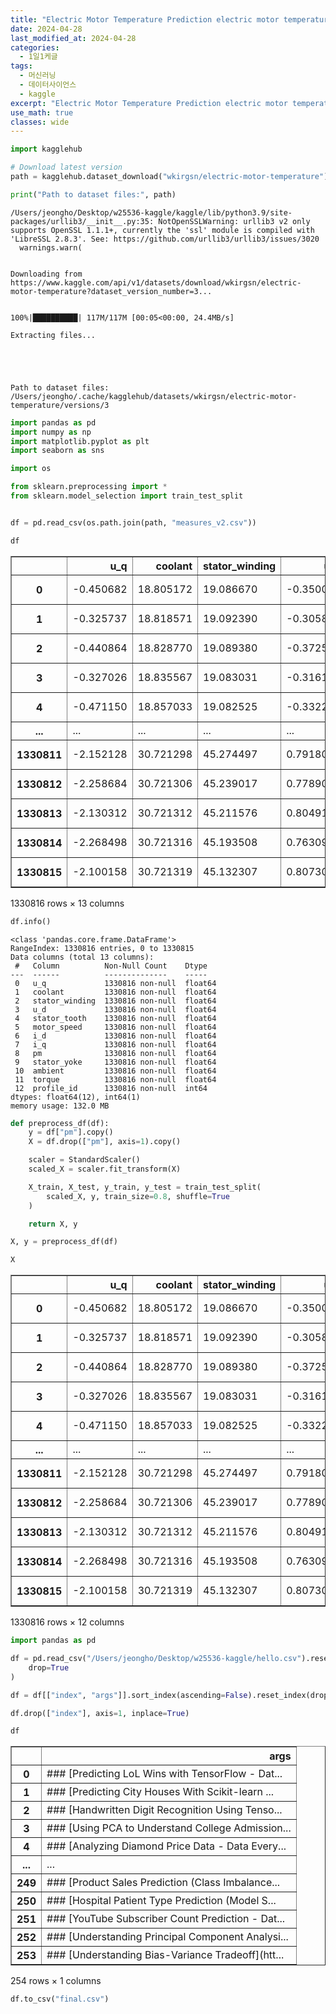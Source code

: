 ```yaml
---
title: "Electric Motor Temperature Prediction electric motor temperature"
date: 2024-04-28
last_modified_at: 2024-04-28
categories:
  - 1일1케글
tags:
  - 머신러닝
  - 데이터사이언스
  - kaggle
excerpt: "Electric Motor Temperature Prediction electric motor temperature 프로젝트"
use_math: true
classes: wide
---
```

```python
import kagglehub

# Download latest version
path = kagglehub.dataset_download("wkirgsn/electric-motor-temperature")

print("Path to dataset files:", path)
```

    /Users/jeongho/Desktop/w25536-kaggle/kaggle/lib/python3.9/site-packages/urllib3/__init__.py:35: NotOpenSSLWarning: urllib3 v2 only supports OpenSSL 1.1.1+, currently the 'ssl' module is compiled with 'LibreSSL 2.8.3'. See: https://github.com/urllib3/urllib3/issues/3020
      warnings.warn(


    Downloading from https://www.kaggle.com/api/v1/datasets/download/wkirgsn/electric-motor-temperature?dataset_version_number=3...


    100%|██████████| 117M/117M [00:05<00:00, 24.4MB/s] 

    Extracting files...


    


    Path to dataset files: /Users/jeongho/.cache/kagglehub/datasets/wkirgsn/electric-motor-temperature/versions/3



```python
import pandas as pd
import numpy as np
import matplotlib.pyplot as plt
import seaborn as sns

import os

from sklearn.preprocessing import *
from sklearn.model_selection import train_test_split


df = pd.read_csv(os.path.join(path, "measures_v2.csv"))
```


```python
df
```




<div>
<style scoped>
    .dataframe tbody tr th:only-of-type {
        vertical-align: middle;
    }

    .dataframe tbody tr th {
        vertical-align: top;
    }

    .dataframe thead th {
        text-align: right;
    }
</style>
<table border="1" class="dataframe">
  <thead>
    <tr style="text-align: right;">
      <th></th>
      <th>u_q</th>
      <th>coolant</th>
      <th>stator_winding</th>
      <th>u_d</th>
      <th>stator_tooth</th>
      <th>motor_speed</th>
      <th>i_d</th>
      <th>i_q</th>
      <th>pm</th>
      <th>stator_yoke</th>
      <th>ambient</th>
      <th>torque</th>
      <th>profile_id</th>
    </tr>
  </thead>
  <tbody>
    <tr>
      <th>0</th>
      <td>-0.450682</td>
      <td>18.805172</td>
      <td>19.086670</td>
      <td>-0.350055</td>
      <td>18.293219</td>
      <td>0.002866</td>
      <td>0.004419</td>
      <td>0.000328</td>
      <td>24.554214</td>
      <td>18.316547</td>
      <td>19.850691</td>
      <td>1.871008e-01</td>
      <td>17</td>
    </tr>
    <tr>
      <th>1</th>
      <td>-0.325737</td>
      <td>18.818571</td>
      <td>19.092390</td>
      <td>-0.305803</td>
      <td>18.294807</td>
      <td>0.000257</td>
      <td>0.000606</td>
      <td>-0.000785</td>
      <td>24.538078</td>
      <td>18.314955</td>
      <td>19.850672</td>
      <td>2.454175e-01</td>
      <td>17</td>
    </tr>
    <tr>
      <th>2</th>
      <td>-0.440864</td>
      <td>18.828770</td>
      <td>19.089380</td>
      <td>-0.372503</td>
      <td>18.294094</td>
      <td>0.002355</td>
      <td>0.001290</td>
      <td>0.000386</td>
      <td>24.544693</td>
      <td>18.326307</td>
      <td>19.850657</td>
      <td>1.766153e-01</td>
      <td>17</td>
    </tr>
    <tr>
      <th>3</th>
      <td>-0.327026</td>
      <td>18.835567</td>
      <td>19.083031</td>
      <td>-0.316199</td>
      <td>18.292542</td>
      <td>0.006105</td>
      <td>0.000026</td>
      <td>0.002046</td>
      <td>24.554018</td>
      <td>18.330833</td>
      <td>19.850647</td>
      <td>2.383027e-01</td>
      <td>17</td>
    </tr>
    <tr>
      <th>4</th>
      <td>-0.471150</td>
      <td>18.857033</td>
      <td>19.082525</td>
      <td>-0.332272</td>
      <td>18.291428</td>
      <td>0.003133</td>
      <td>-0.064317</td>
      <td>0.037184</td>
      <td>24.565397</td>
      <td>18.326662</td>
      <td>19.850639</td>
      <td>2.081967e-01</td>
      <td>17</td>
    </tr>
    <tr>
      <th>...</th>
      <td>...</td>
      <td>...</td>
      <td>...</td>
      <td>...</td>
      <td>...</td>
      <td>...</td>
      <td>...</td>
      <td>...</td>
      <td>...</td>
      <td>...</td>
      <td>...</td>
      <td>...</td>
      <td>...</td>
    </tr>
    <tr>
      <th>1330811</th>
      <td>-2.152128</td>
      <td>30.721298</td>
      <td>45.274497</td>
      <td>0.791801</td>
      <td>41.934347</td>
      <td>0.000380</td>
      <td>-2.000169</td>
      <td>1.097528</td>
      <td>62.147780</td>
      <td>38.653720</td>
      <td>23.989078</td>
      <td>-8.116730e-60</td>
      <td>71</td>
    </tr>
    <tr>
      <th>1330812</th>
      <td>-2.258684</td>
      <td>30.721306</td>
      <td>45.239017</td>
      <td>0.778900</td>
      <td>41.868923</td>
      <td>0.002985</td>
      <td>-2.000499</td>
      <td>1.097569</td>
      <td>62.142646</td>
      <td>38.656328</td>
      <td>23.970700</td>
      <td>-5.815891e-60</td>
      <td>71</td>
    </tr>
    <tr>
      <th>1330813</th>
      <td>-2.130312</td>
      <td>30.721312</td>
      <td>45.211576</td>
      <td>0.804914</td>
      <td>41.804819</td>
      <td>0.002301</td>
      <td>-1.999268</td>
      <td>1.098765</td>
      <td>62.138387</td>
      <td>38.650923</td>
      <td>23.977234</td>
      <td>-4.167268e-60</td>
      <td>71</td>
    </tr>
    <tr>
      <th>1330814</th>
      <td>-2.268498</td>
      <td>30.721316</td>
      <td>45.193508</td>
      <td>0.763091</td>
      <td>41.762220</td>
      <td>0.005662</td>
      <td>-2.000999</td>
      <td>1.095696</td>
      <td>62.133422</td>
      <td>38.655686</td>
      <td>24.001421</td>
      <td>-2.985978e-60</td>
      <td>71</td>
    </tr>
    <tr>
      <th>1330815</th>
      <td>-2.100158</td>
      <td>30.721319</td>
      <td>45.132307</td>
      <td>0.807309</td>
      <td>41.734763</td>
      <td>0.004395</td>
      <td>-2.000792</td>
      <td>1.096487</td>
      <td>62.131429</td>
      <td>38.660370</td>
      <td>24.027522</td>
      <td>-2.139547e-60</td>
      <td>71</td>
    </tr>
  </tbody>
</table>
<p>1330816 rows × 13 columns</p>
</div>




```python
df.info()
```

    <class 'pandas.core.frame.DataFrame'>
    RangeIndex: 1330816 entries, 0 to 1330815
    Data columns (total 13 columns):
     #   Column          Non-Null Count    Dtype  
    ---  ------          --------------    -----  
     0   u_q             1330816 non-null  float64
     1   coolant         1330816 non-null  float64
     2   stator_winding  1330816 non-null  float64
     3   u_d             1330816 non-null  float64
     4   stator_tooth    1330816 non-null  float64
     5   motor_speed     1330816 non-null  float64
     6   i_d             1330816 non-null  float64
     7   i_q             1330816 non-null  float64
     8   pm              1330816 non-null  float64
     9   stator_yoke     1330816 non-null  float64
     10  ambient         1330816 non-null  float64
     11  torque          1330816 non-null  float64
     12  profile_id      1330816 non-null  int64  
    dtypes: float64(12), int64(1)
    memory usage: 132.0 MB



```python
def preprocess_df(df):
    y = df["pm"].copy()
    X = df.drop(["pm"], axis=1).copy()

    scaler = StandardScaler()
    scaled_X = scaler.fit_transform(X)

    X_train, X_test, y_train, y_test = train_test_split(
        scaled_X, y, train_size=0.8, shuffle=True
    )

    return X, y
```


```python
X, y = preprocess_df(df)
```


```python
X
```




<div>
<style scoped>
    .dataframe tbody tr th:only-of-type {
        vertical-align: middle;
    }

    .dataframe tbody tr th {
        vertical-align: top;
    }

    .dataframe thead th {
        text-align: right;
    }
</style>
<table border="1" class="dataframe">
  <thead>
    <tr style="text-align: right;">
      <th></th>
      <th>u_q</th>
      <th>coolant</th>
      <th>stator_winding</th>
      <th>u_d</th>
      <th>stator_tooth</th>
      <th>motor_speed</th>
      <th>i_d</th>
      <th>i_q</th>
      <th>stator_yoke</th>
      <th>ambient</th>
      <th>torque</th>
      <th>profile_id</th>
    </tr>
  </thead>
  <tbody>
    <tr>
      <th>0</th>
      <td>-0.450682</td>
      <td>18.805172</td>
      <td>19.086670</td>
      <td>-0.350055</td>
      <td>18.293219</td>
      <td>0.002866</td>
      <td>0.004419</td>
      <td>0.000328</td>
      <td>18.316547</td>
      <td>19.850691</td>
      <td>1.871008e-01</td>
      <td>17</td>
    </tr>
    <tr>
      <th>1</th>
      <td>-0.325737</td>
      <td>18.818571</td>
      <td>19.092390</td>
      <td>-0.305803</td>
      <td>18.294807</td>
      <td>0.000257</td>
      <td>0.000606</td>
      <td>-0.000785</td>
      <td>18.314955</td>
      <td>19.850672</td>
      <td>2.454175e-01</td>
      <td>17</td>
    </tr>
    <tr>
      <th>2</th>
      <td>-0.440864</td>
      <td>18.828770</td>
      <td>19.089380</td>
      <td>-0.372503</td>
      <td>18.294094</td>
      <td>0.002355</td>
      <td>0.001290</td>
      <td>0.000386</td>
      <td>18.326307</td>
      <td>19.850657</td>
      <td>1.766153e-01</td>
      <td>17</td>
    </tr>
    <tr>
      <th>3</th>
      <td>-0.327026</td>
      <td>18.835567</td>
      <td>19.083031</td>
      <td>-0.316199</td>
      <td>18.292542</td>
      <td>0.006105</td>
      <td>0.000026</td>
      <td>0.002046</td>
      <td>18.330833</td>
      <td>19.850647</td>
      <td>2.383027e-01</td>
      <td>17</td>
    </tr>
    <tr>
      <th>4</th>
      <td>-0.471150</td>
      <td>18.857033</td>
      <td>19.082525</td>
      <td>-0.332272</td>
      <td>18.291428</td>
      <td>0.003133</td>
      <td>-0.064317</td>
      <td>0.037184</td>
      <td>18.326662</td>
      <td>19.850639</td>
      <td>2.081967e-01</td>
      <td>17</td>
    </tr>
    <tr>
      <th>...</th>
      <td>...</td>
      <td>...</td>
      <td>...</td>
      <td>...</td>
      <td>...</td>
      <td>...</td>
      <td>...</td>
      <td>...</td>
      <td>...</td>
      <td>...</td>
      <td>...</td>
      <td>...</td>
    </tr>
    <tr>
      <th>1330811</th>
      <td>-2.152128</td>
      <td>30.721298</td>
      <td>45.274497</td>
      <td>0.791801</td>
      <td>41.934347</td>
      <td>0.000380</td>
      <td>-2.000169</td>
      <td>1.097528</td>
      <td>38.653720</td>
      <td>23.989078</td>
      <td>-8.116730e-60</td>
      <td>71</td>
    </tr>
    <tr>
      <th>1330812</th>
      <td>-2.258684</td>
      <td>30.721306</td>
      <td>45.239017</td>
      <td>0.778900</td>
      <td>41.868923</td>
      <td>0.002985</td>
      <td>-2.000499</td>
      <td>1.097569</td>
      <td>38.656328</td>
      <td>23.970700</td>
      <td>-5.815891e-60</td>
      <td>71</td>
    </tr>
    <tr>
      <th>1330813</th>
      <td>-2.130312</td>
      <td>30.721312</td>
      <td>45.211576</td>
      <td>0.804914</td>
      <td>41.804819</td>
      <td>0.002301</td>
      <td>-1.999268</td>
      <td>1.098765</td>
      <td>38.650923</td>
      <td>23.977234</td>
      <td>-4.167268e-60</td>
      <td>71</td>
    </tr>
    <tr>
      <th>1330814</th>
      <td>-2.268498</td>
      <td>30.721316</td>
      <td>45.193508</td>
      <td>0.763091</td>
      <td>41.762220</td>
      <td>0.005662</td>
      <td>-2.000999</td>
      <td>1.095696</td>
      <td>38.655686</td>
      <td>24.001421</td>
      <td>-2.985978e-60</td>
      <td>71</td>
    </tr>
    <tr>
      <th>1330815</th>
      <td>-2.100158</td>
      <td>30.721319</td>
      <td>45.132307</td>
      <td>0.807309</td>
      <td>41.734763</td>
      <td>0.004395</td>
      <td>-2.000792</td>
      <td>1.096487</td>
      <td>38.660370</td>
      <td>24.027522</td>
      <td>-2.139547e-60</td>
      <td>71</td>
    </tr>
  </tbody>
</table>
<p>1330816 rows × 12 columns</p>
</div>




```python
import pandas as pd

df = pd.read_csv("/Users/jeongho/Desktop/w25536-kaggle/hello.csv").reset_index(
    drop=True
)
```


```python
df = df[["index", "args"]].sort_index(ascending=False).reset_index(drop=True)
```


```python
df.drop(["index"], axis=1, inplace=True)
```


```python
df
```




<div>
<style scoped>
    .dataframe tbody tr th:only-of-type {
        vertical-align: middle;
    }

    .dataframe tbody tr th {
        vertical-align: top;
    }

    .dataframe thead th {
        text-align: right;
    }
</style>
<table border="1" class="dataframe">
  <thead>
    <tr style="text-align: right;">
      <th></th>
      <th>args</th>
    </tr>
  </thead>
  <tbody>
    <tr>
      <th>0</th>
      <td>### [Predicting LoL Wins with TensorFlow - Dat...</td>
    </tr>
    <tr>
      <th>1</th>
      <td>### [Predicting City Houses With Scikit-learn ...</td>
    </tr>
    <tr>
      <th>2</th>
      <td>### [Handwritten Digit Recognition Using Tenso...</td>
    </tr>
    <tr>
      <th>3</th>
      <td>### [Using PCA to Understand College Admission...</td>
    </tr>
    <tr>
      <th>4</th>
      <td>### [Analyzing Diamond Price Data - Data Every...</td>
    </tr>
    <tr>
      <th>...</th>
      <td>...</td>
    </tr>
    <tr>
      <th>249</th>
      <td>### [Product Sales Prediction (Class Imbalance...</td>
    </tr>
    <tr>
      <th>250</th>
      <td>### [Hospital Patient Type Prediction (Model S...</td>
    </tr>
    <tr>
      <th>251</th>
      <td>### [YouTube Subscriber Count Prediction - Dat...</td>
    </tr>
    <tr>
      <th>252</th>
      <td>### [Understanding Principal Component Analysi...</td>
    </tr>
    <tr>
      <th>253</th>
      <td>### [Understanding Bias-Variance Tradeoff](htt...</td>
    </tr>
  </tbody>
</table>
<p>254 rows × 1 columns</p>
</div>




```python
df.to_csv("final.csv")
```


```python

```
